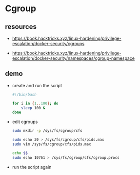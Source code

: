 # Cgroup

## resources

- <https://book.hacktricks.xyz/linux-hardening/privilege-escalation/docker-security/cgroups>

- <https://book.hacktricks.xyz/linux-hardening/privilege-escalation/docker-security/namespaces/cgroup-namespace>

## demo

- create and run the script

    ```bash
    #!/bin/bash

    for i in {1..100}; do
        sleep 100 &
    done
    ```

- edit cgroups

    ```bash
    sudo mkdir -p /sys/fs/cgroup/cfs

    sudo echo 30 > /sys/fs/cgroup/cfs/pids.max
    sudo vim /sys/fs/cgroup/cfs/pids.max

    echo $$
    sudo echo 10761 > /sys/fs/cgroup/cfs/cgroup.procs
    ```

- run the script again
